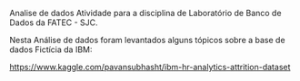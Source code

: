 Analise de dados
Atividade para a disciplina de Laboratório de Banco de Dados da FATEC - SJC.

Nesta Análise de dados foram levantados alguns tópicos sobre a base de dados Fictícia da IBM:

https://www.kaggle.com/pavansubhasht/ibm-hr-analytics-attrition-dataset